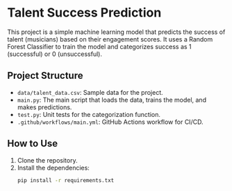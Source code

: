 # Talent Success Prediction

This project is a simple machine learning model that predicts the success of talent (musicians) based on their engagement scores. It uses a Random Forest Classifier to train the model and categorizes success as 1 (successful) or 0 (unsuccessful).

## Project Structure

- `data/talent_data.csv`: Sample data for the project.
- `main.py`: The main script that loads the data, trains the model, and makes predictions.
- `test.py`: Unit tests for the categorization function.
- `.github/workflows/main.yml`: GitHub Actions workflow for CI/CD.

## How to Use

1. Clone the repository.
2. Install the dependencies:
   ```bash
   pip install -r requirements.txt
